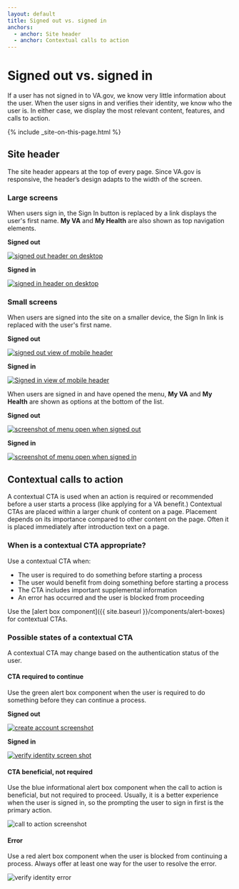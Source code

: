 ```yaml
---
layout: default
title: Signed out vs. signed in
anchors:
  - anchor: Site header
  - anchor: Contextual calls to action
---
```


# Signed out vs. signed in

<p class="va-introtext">
  If a user has not signed in to VA.gov, we know very little information about the user. When the user signs in and verifies their identity, we know who the user is. In either case, we display the most relevant content, features, and calls to action.
</p>

{% include _site-on-this-page.html %}

## Site header

The site header appears at the top of every page. Since VA.gov is responsive, the header’s design adapts to the width of the screen.

### Large screens

When users sign in, the Sign In button is replaced by a link displays the user's first name. **My VA** and **My Health** are also shown as top navigation elements.

<div class="vads-l-row medium-screen:vads-u-margin-x--neg2">
  <div class="vads-l-col--12 medium-screen:vads-l-col--6 vads-u-margin-bottom--2 medium-screen:vads-u-padding-x--2">
    <p><strong>Signed out</strong></p>
    <a href="/images/pattern-header-signed-out.png"><img src="/images/pattern-header-signed-out.png" alt="signed out header on desktop"/></a>
  </div>
  <div class="vads-l-col--12 medium-screen:vads-l-col--6 medium-screen:vads-u-padding-x--2">
    <p><strong>Signed in</strong></p>
    <a href="/images/pattern-header-signed-in.png"><img src="/images/pattern-header-signed-in.png" alt="signed in header on desktop"></a>
  </div>
</div>

### Small screens

When users are signed into the site on a smaller device, the Sign In link is replaced with the user's first name.

<div class="vads-l-row medium-screen:vads-u-margin-x--neg2">
  <div class="vads-l-col--12 medium-screen:vads-l-col--6 vads-u-margin-bottom--2 medium-screen:vads-u-padding-x--2">
    <p><strong>Signed out</strong></p>
    <a href="/images/pattern-small-header-signed-out.png"><img src="/images/pattern-small-header-signed-out.png" alt="signed out view of mobile header"/></a>
  </div>
  <div class="vads-l-col--12 medium-screen:vads-l-col--6 medium-screen:vads-u-padding-x--2">
    <p><strong>Signed in</strong></p>
    <a href="/images/pattern-small-header-signed-in.png"><img src="/images/pattern-small-header-signed-in.png" alt="Signed in view of mobile header"></a>
  </div>
</div>

When users are signed in and have opened the menu, **My VA** and **My Health** are shown as options at the bottom of the list.

<div class="vads-l-row medium-screen:vads-u-margin-x--neg2">
  <div class="vads-l-col--12 medium-screen:vads-l-col--6 vads-u-margin-bottom--2 medium-screen:vads-u-padding-x--2">
    <p><strong>Signed out</strong></p>
    <a href="/images/pattern-small-menu-open-signed-out.png"><img src="/images/pattern-small-menu-open-signed-out.png" alt="screenshot of menu open when signed out"/></a>
  </div>
  <div class="vads-l-col--12 medium-screen:vads-l-col--6 medium-screen:vads-u-padding-x--2">
    <p><strong>Signed in</strong></p>
    <a href="/images/pattern-small-menu-open-signed-in.png"><img src="/images/pattern-small-menu-open-signed-in.png" alt="screenshot of menu open when signed in"></a>
  </div>
</div>


## Contextual calls to action

A contextual CTA is used when an action is required or recommended before a user starts a process (like applying for a VA benefit.) Contextual CTAs are placed within a larger chunk of content on a page. Placement depends on its importance compared to other content on the page. Often it is placed immediately after introduction text on a page.

### When is a contextual CTA appropriate?

Use a contextual CTA when:
* The user is required to do something before starting a process
* The user would benefit from doing something before starting a process
* The CTA includes important supplemental information
* An error has occurred and the user is blocked from proceeding

Use the [alert box component]({{ site.baseurl }}/components/alert-boxes) for contextual CTAs.

### Possible states of a contextual CTA

A contextual CTA may change based on the authentication status of the user.

#### CTA required to continue

Use the green alert box component when the user is required to do something before they can continue a process.

<div class="vads-l-row medium-screen:vads-u-margin-x--neg2">
  <div class="vads-l-col--12 medium-screen:vads-l-col--6 vads-u-margin-bottom--2 medium-screen:vads-u-padding-x--2">
    <p><strong>Signed out</strong></p>
    <a href="/images/pattern-cta-sign-in-create-account.png"><img src="/images/pattern-cta-sign-in-create-account.png" alt="create account screenshot"/></a>
  </div>
  <div class="vads-l-col--12 medium-screen:vads-l-col--6 medium-screen:vads-u-padding-x--2">
    <p><strong>Signed in</strong></p>
    <a href="/images/pattern-cta-verify-identity.png"><img src="/images/pattern-cta-verify-identity.png" alt="verify identity screen shot"></a>
  </div>
</div>

#### CTA beneficial, not required

Use the blue informational alert box component when the call to action is beneficial, but not required to proceed. Usually, it is a better experience when the user is signed in, so the prompting the user to sign in first is the primary action.

![call to action screenshot](/images/pattern-cta-sign-in.png)

#### Error

Use a red alert box component when the user is blocked from continuing a process. Always offer at least one way for the user to resolve the error.

![verify identity error](/images/pattern-verify-identity-error.png)


